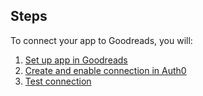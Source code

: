 ## Steps
To connect your app to Goodreads, you will:
1. [Set up app in Goodreads](#set-up-app-in-goodreads)
2. [Create and enable connection in Auth0](#create-and-enable-connection-in-auth0)
3. [Test connection](#test-connection)
